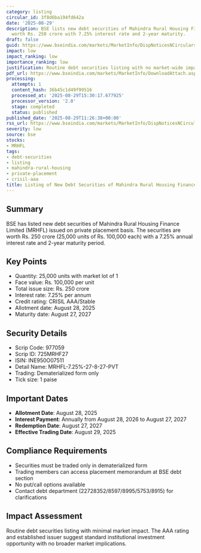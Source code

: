 ```yaml
---
category: listing
circular_id: 3f8d6ba194fd642a
date: '2025-08-29'
description: BSE lists new debt securities of Mahindra Rural Housing Finance Limited
  worth Rs. 250 crore with 7.25% interest rate and 2-year maturity.
draft: false
guid: https://www.bseindia.com/markets/MarketInfo/DispNoticesNCirculars.aspx?Noticeid={F5FE26E1-CECA-4691-84D5-1A56AD900D41}&noticeno=20250829-19&dt=08/29/2025&icount=19&totcount=55&flag=0
impact: low
impact_ranking: low
importance_ranking: low
justification: Routine debt securities listing with no market-wide impact
pdf_url: https://www.bseindia.com/markets/MarketInfo/DownloadAttach.aspx?id=20250829-19&attachedId=
processing:
  attempts: 1
  content_hash: 36b45c1d49f99516
  processed_at: '2025-08-29T15:30:17.677925'
  processor_version: '2.0'
  stage: completed
  status: published
published_date: '2025-08-29T11:26:38+00:00'
rss_url: https://www.bseindia.com/markets/MarketInfo/DispNoticesNCirculars.aspx?Noticeid={F5FE26E1-CECA-4691-84D5-1A56AD900D41}&noticeno=20250829-19&dt=08/29/2025&icount=19&totcount=55&flag=0
severity: low
source: bse
stocks:
- MRHFL
tags:
- debt-securities
- listing
- mahindra-rural-housing
- private-placement
- crisil-aaa
title: Listing of New Debt Securities of Mahindra Rural Housing Finance Limited
---
```


## Summary

BSE has listed new debt securities of Mahindra Rural Housing Finance Limited (MRHFL) issued on private placement basis. The securities are worth Rs. 250 crore (25,000 units of Rs. 100,000 each) with a 7.25% annual interest rate and 2-year maturity period.

## Key Points

- Quantity: 25,000 units with market lot of 1
- Face value: Rs. 100,000 per unit
- Total issue size: Rs. 250 crore
- Interest rate: 7.25% per annum
- Credit rating: CRISIL AAA/Stable
- Allotment date: August 28, 2025
- Maturity date: August 27, 2027

## Security Details

- Scrip Code: 977059
- Scrip ID: 725MRHF27
- ISIN: INE950O07511
- Detail Name: MRHFL-7.25%-27-8-27-PVT
- Trading: Dematerialized form only
- Tick size: 1 paise

## Important Dates

- **Allotment Date**: August 28, 2025
- **Interest Payment**: Annually from August 28, 2026 to August 27, 2027
- **Redemption Date**: August 27, 2027
- **Effective Trading Date**: August 29, 2025

## Compliance Requirements

- Securities must be traded only in dematerialized form
- Trading members can access placement memorandum at BSE debt section
- No put/call options available
- Contact debt department (22728352/8597/8995/5753/8915) for clarifications

## Impact Assessment

Routine debt securities listing with minimal market impact. The AAA rating and established issuer suggest standard institutional investment opportunity with no broader market implications.
